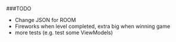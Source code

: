 ###TODO

  - Change JSON for ROOM
  - Fireworks when level completed, extra big when winning game
  - more tests (e.g. test some ViewModels)



